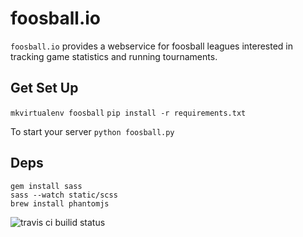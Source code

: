 # foosball.io

`foosball.io` provides a webservice for foosball leagues interested in tracking game
statistics and running tournaments.

## Get Set Up
`mkvirtualenv foosball`
`pip install -r requirements.txt`

To start your server `python foosball.py`

## Deps

```
gem install sass
sass --watch static/scss
brew install phantomjs
```

![travis ci builid status](https://travis-ci.org/steder/foosball.io.png)
